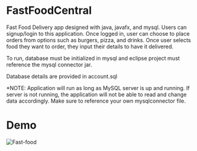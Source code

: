# FastFoodCentral

Fast Food Delivery app designed with java, javafx, and mysql. Users can signup/login to this application. Once logged in, user can choose to place orders from options such as 
burgers, pizza, and drinks. Once user selects food they want to order, they input their details to have it delivered.


To run, database must be initialized in mysql and eclipse project must reference the mysql connector jar.

Database details are provided in account.sql

*NOTE: Application will run as long as MySQL server is up and running. If server is not running, the application will not be able to read and change data accordingly. Make sure 
to reference your own mysqlconnector file.





# Demo
![Fast-food](https://user-images.githubusercontent.com/60376265/102942695-e5f20e00-446a-11eb-86c0-f5a5838358d4.gif)
